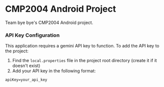 # CMP2004 Android Project
Team bye bye's CMP2004 Android project.

### API Key Configuration

This application requires a gemini API key to function. To add the API key to the project:

1. Find the `local.properties` file in the project root directory (create it if it doesn't exist)
2. Add your API key in the following format:

```
apiKey=your_api_key
```

